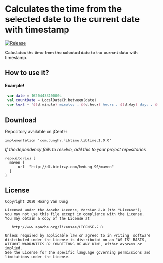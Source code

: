 
# Calculates the time from the selected date to the current date with timestamp

[![Release](https://img.shields.io/badge/jCenter-1.3.1-brightgreen.svg)](https://bintray.com/hvdung-90/maven/Calculator-time)

Calculates the time from the selected date to the current date with timestamp.

## How to use it?
#### Example!
```kotlin
 var date = 1620443340000L
 val countDate = LocalDateCP.between(date)
 var text = "${d.minute} minutes , ${d.hour} hours , ${d.day} days , ${d.month} months , ${d.year} years"
```

## Download
Repository available on jCenter

```Gradle
implementation 'com.dunghv.libtime:libtime:1.0.0'
```
*If the dependency fails to resolve, add this to your project repositories*
```Gradle
repositories {
  maven {
      url  "http://dl.bintray.com/hvdung-90/maven"
  }
}
```

## License
```
Copyright 2020 Hoang Van Dung

Licensed under the Apache License, Version 2.0 (the "License");
you may not use this file except in compliance with the License.
You may obtain a copy of the License at

   http://www.apache.org/licenses/LICENSE-2.0

Unless required by applicable law or agreed to in writing, software
distributed under the License is distributed on an "AS IS" BASIS,
WITHOUT WARRANTIES OR CONDITIONS OF ANY KIND, either express or implied.
See the License for the specific language governing permissions and
limitations under the License.
```
